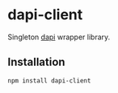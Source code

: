 # dapi-client

Singleton [dapi](https://github.com/carpasse/dapi?tab=readme-ov-file#dapi) wrapper library.

## Installation

```bash
npm install dapi-client
```